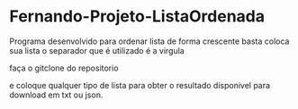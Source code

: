 # Fernando-Projeto-ListaOrdenada

Programa desenvolvido para ordenar lista de forma crescente
basta coloca sua lista o separador que é utilizado é a virgula


faça o gitclone do repositorio 

e coloque qualquer tipo de lista 
para obter o resultado disponivel para download em txt ou json.
